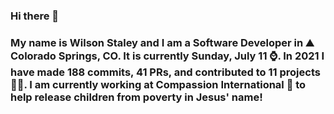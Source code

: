### Hi there 👋

### My name is Wilson Staley and I am a Software Developer in ⛰ Colorado Springs, CO.  It is currently Sunday, July 11 ⌚. In 2021 I have made 188 commits, 41 PRs, and contributed to 11 projects 👨‍💻. I am currently working at Compassion International 🏢 to help release children from poverty in Jesus' name!